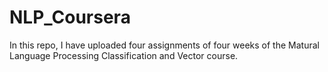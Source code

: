 # NLP_Coursera 
In this repo, I have uploaded four assignments of four weeks of the Matural Language Processing Classification and Vector course.  
